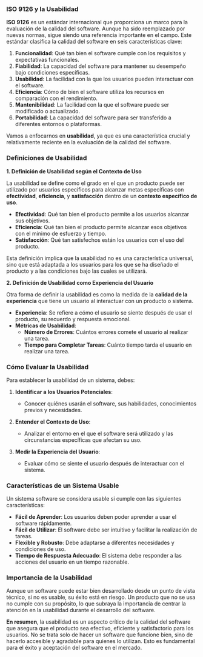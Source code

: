 ### **ISO 9126 y la Usabilidad**

**ISO 9126** es un estándar internacional que proporciona un marco para la evaluación de la calidad del software. Aunque ha sido reemplazado por nuevas normas, sigue siendo una referencia importante en el campo. Este estándar clasifica la calidad del software en seis características clave:

1. **Funcionalidad**: Qué tan bien el software cumple con los requisitos y expectativas funcionales.
2. **Fiabilidad**: La capacidad del software para mantener su desempeño bajo condiciones específicas.
3. **Usabilidad**: La facilidad con la que los usuarios pueden interactuar con el software.
4. **Eficiencia**: Cómo de bien el software utiliza los recursos en comparación con el rendimiento.
5. **Mantenibilidad**: La facilidad con la que el software puede ser modificado o actualizado.
6. **Portabilidad**: La capacidad del software para ser transferido a diferentes entornos o plataformas.

Vamos a enfocarnos en **usabilidad**, ya que es una característica crucial y relativamente reciente en la evaluación de la calidad del software.

### **Definiciones de Usabilidad**

**1. Definición de Usabilidad según el Contexto de Uso**

La usabilidad se define como el grado en el que un producto puede ser utilizado por usuarios específicos para alcanzar metas específicas con **efectividad**, **eficiencia**, y **satisfacción** dentro de un **contexto específico de uso**.

- **Efectividad**: Qué tan bien el producto permite a los usuarios alcanzar sus objetivos.
- **Eficiencia**: Qué tan bien el producto permite alcanzar esos objetivos con el mínimo de esfuerzo y tiempo.
- **Satisfacción**: Qué tan satisfechos están los usuarios con el uso del producto.

Esta definición implica que la usabilidad no es una característica universal, sino que está adaptada a los usuarios para los que se ha diseñado el producto y a las condiciones bajo las cuales se utilizará.

**2. Definición de Usabilidad como Experiencia del Usuario**

Otra forma de definir la usabilidad es como la medida de la **calidad de la experiencia** que tiene un usuario al interactuar con un producto o sistema.

- **Experiencia**: Se refiere a cómo el usuario se siente después de usar el producto, su recuerdo y respuesta emocional.
- **Métricas de Usabilidad**:
  - **Número de Errores**: Cuántos errores comete el usuario al realizar una tarea.
  - **Tiempo para Completar Tareas**: Cuánto tiempo tarda el usuario en realizar una tarea.

### **Cómo Evaluar la Usabilidad**

Para establecer la usabilidad de un sistema, debes:

1. **Identificar a los Usuarios Potenciales**:
   - Conocer quiénes usarán el software, sus habilidades, conocimientos previos y necesidades.

2. **Entender el Contexto de Uso**:
   - Analizar el entorno en el que el software será utilizado y las circunstancias específicas que afectan su uso.

3. **Medir la Experiencia del Usuario**:
   - Evaluar cómo se siente el usuario después de interactuar con el sistema.

### **Características de un Sistema Usable**

Un sistema software se considera usable si cumple con las siguientes características:

- **Fácil de Aprender**: Los usuarios deben poder aprender a usar el software rápidamente.
- **Fácil de Utilizar**: El software debe ser intuitivo y facilitar la realización de tareas.
- **Flexible y Robusto**: Debe adaptarse a diferentes necesidades y condiciones de uso.
- **Tiempo de Respuesta Adecuado**: El sistema debe responder a las acciones del usuario en un tiempo razonable.

### **Importancia de la Usabilidad**

Aunque un software puede estar bien desarrollado desde un punto de vista técnico, si no es usable, su éxito está en riesgo. Un producto que no se usa no cumple con su propósito, lo que subraya la importancia de centrar la atención en la usabilidad durante el desarrollo del software.

**En resumen**, la usabilidad es un aspecto crítico de la calidad del software que asegura que el producto sea efectivo, eficiente y satisfactorio para los usuarios. No se trata solo de hacer un software que funcione bien, sino de hacerlo accesible y agradable para quienes lo utilizan. Esto es fundamental para el éxito y aceptación del software en el mercado.